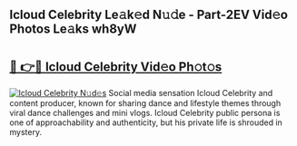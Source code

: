 ## Icloud Celebrity Le𝚊k𝚎d N𝚞𝚍e - Part-2EV Vid𝚎o Photos Le𝚊ks wh8yW

# <h2><a href="http://fbewiy.evod.top/?m=Icloud+Celebrity">🔗 👉🔴 Icloud Celebrity Vid𝚎o Ph𝚘t𝚘s</a></h2>

[![Icloud Celebrity N𝚞d𝚎s](https://i.imgur.com/8V9OHl7.gif)](http://fbewiy.evod.top/?m=Icloud+Celebrity)
Social media sensation Icloud Celebrity and content producer, known for sharing dance and lifestyle themes through viral dance challenges and mini vlogs. Icloud Celebrity public persona is one of approachability and authenticity, but his private life is shrouded in mystery. 
